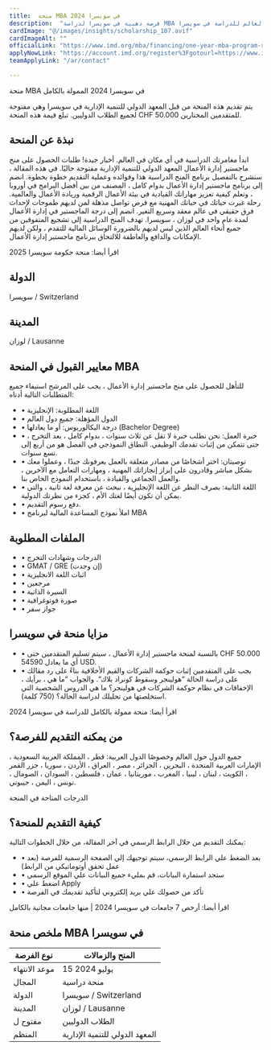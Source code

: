 ```yaml
---
title:  منحة MBA في سويسرا 2024 
description:  "فرصة ذهبية في سويسرا لدراسة MBA بتمويل كامل بقيمة 54,419 دولار أمريكي ومتاح التقديم لجميع الطلاب الدوليين من كل البلاد حول العالم للدراسة في سويسرا" 
cardImage: "@/images/insights/scholarship_107.avif" 
cardImageAlt: "" 
officialLink: "https://www.imd.org/mba/financing/one-year-mba-program-scholarships/" 
applyNowLink: "https://account.imd.org/register%3Fgotourl=https://www.imd.org/pardot-tracking%3FencodedTrackingData=aHR0cHM6Ly9teWltZC5pbWQub3JnL015SU1EL3MvaG9tZT9yZWRpcmVjdF90eXBlPWltZF9hcHBseSZwcm9kdWN0X2lkPTAxdDBZMDAwMDA5SmxsVVFBUyZwcm9ncmFtaWQ9YUtkMXYwMDAwMDA0SEdLQ0EyJndpemFyZGlkPWFOMzBZMDAwMDAwNENDUlNBMiZwcm9kdWN0U2hvcnROYW1lPU1CQQ%3d%3d" 
teamApplyLink: "/ar/contact"

---
```


منحة MBA في سويسرا 2024 الممولة بالكامل

يتم تقديم هذه المنحة من قبل المعهد الدولي للتنمية الإدارية في سويسرا وهي مفتوحة لجميع الطلاب الدوليين. تبلغ قيمة هذه المنحة CHF 50.000 للمتقدمين المختارين.

## نبذة عن المنحة

ابدأ مغامرتك الدراسية في أي مكان في العالم. أخبار جيدة! طلبات الحصول على منح ماجستير إدارة الأعمال المعهد الدولي للتنمية الإدارية مفتوحة حاليًا. في هذه المقالة ، سنشرح بالتفصيل برنامج المنح الدراسية هذا وفوائده وعملية التقديم خطوة بخطوة. انضم إلى برنامج ماجستير إدارة الأعمال بدوام كامل ، المصنف من بين أفضل البرامج في أوروبا ، وتعلم كيفية تعزيز مهاراتك القيادية في بيئة الأعمال الرقمية وريادة الأعمال والعالمية. رحلة غيرت حياتك في حياتك المهنية مع فرص تواصل مذهلة لمن لديهم طموحات لإحداث فرق حقيقي في عالم معقد وسريع التغير. انضم إلى درجة الماجستير في إدارة الأعمال لمدة عام واحد في لوزان ، سويسرا. تهدف المنح الدراسية إلى تشجيع المتفوقين من جميع أنحاء العالم الذين ليس لديهم بالضرورة الوسائل المالية للتقدم ، ولكن لديهم الإمكانات والدافع والعاطفة للالتحاق ببرنامج ماجستير إدارة الأعمال.

اقرأ أيضا: منحة حكومة سويسرا 2025

## الدولة

سويسرا / Switzerland

## المدينة

لوزان / Lausanne

## معايير القبول في المنحة MBA

للتأهل للحصول على منح ماجستير إدارة الأعمال ، يجب على المرشح استيفاء جميع المتطلبات التالية أدناه:

- • اللغة المطلوبة: الإنجليزية
- • الدول المؤهلة: جميع دول العالم
- • درجة البكالوريوس: أو ما يعادلها (Bachelor Degree)
- • خبرة العمل: نحن نطلب خبرة لا تقل عن ثلاث سنوات ، بدوام كامل ، بعد التخرج ، حتى تتمكن من إثبات تقدمك الوظيفي. النطاق النموذجي في الفصل هو من أربع إلى تسع سنوات.
- • توصيتان: اختر أشخاصًا من مصادر متعلقة بالعمل يعرفونك جيدًا ، وعملوا معك بشكل مباشر وقادرون على إبراز إنجازاتك المهنية ، ومهارات التعامل مع الآخرين ، والعمل الجماعي والقيادة ، باستخدام النموذج الخاص بنا.
- • اللغة الثانية: بصرف النظر عن اللغة الإنجليزية ، نبحث عن معرفة لغة ثانية ، والتي يمكن أن تكون أيضًا لغتك الأم ، كجزء من نظرتك الدولية.
- • دفع رسوم التقديم.
- • املأ نموذج المساعدة المالية لبرنامج MBA

## الملفات المطلوبة

- • الدرجات وشهادات التخرج
- • GMAT / GRE (إن وجدت)
- • اثبات اللغة الانجليزية
- • مرجعين
- • السيرة الذاتية
- • صورة فوتوغرافية
- • جواز سفر

## مزايا منحة في سويسرا

- • بالنسبة لمنحة ماجستير إدارة الأعمال ، سيتم تسليم المتقدمين حتى CHF 50.000 أي ما يعادل 54590 USD.
- • يجب على المتقدمين إثبات حوكمة الشركات والقيم الأخلاقية بناءً على رد مقالك على دراسة الحالة “هولينجر وسقوط كونراد بلاك“. والجواب “ما هي ، برأيك ، الإخفاقات في نظام حوكمة الشركات في هولينجر؟ ما هي الدروس الشخصية التي استخلصتها من تحليلك لدراسة الحالة؟ (750 كلمة).

اقرأ أيضا: منحة ممولة بالكامل للدراسة في سويسرا 2024

## من يمكنه التقديم للفرصة؟

جميع الدول حول العالم وخصوصًا الدول العربية: قطر ، المملكة العربية السعودية ، الإمارات العربية المتحدة ، البحرين ، الجزائر ، مصر ، العراق ، الأردن ، سوريا ، جزر القمر ، الكويت ، لبنان ، ليبيا ، المغرب ، موريتانيا ، عمان ، فلسطين ، السودان ، الصومال ، تونس ، اليمن ، جيبوتي.

الدرجات المتاحة في المنحة


## كيفية التقديم للمنحة؟

يمكنك التقديم من خلال الرابط الرسمي في آخر المقالة، من خلال الخطوات التالية:

- • بعد الضغط علي الرابط الرسمي، سيتم توجيهك إلي الصفحة الرسمية للفرصة (بعد عمل تحقق أوتوماتيكي من الرابط)
- • ستجد استمارة البيانات، قم بمليء جميع البيانات علي الموقع الرسمي
- • اضغط علي Apply
- • تأكد من حصولك علي بريد إلكتروني لتأكيد تقديمك في الفرصة

اقرأ أيضا: أرخص 7 جامعات في سويسرا 2024 | منها جامعات مجانية بالكامل

## ملخص منحة MBA في سويسرا

| نوع الفرصة | المنح والزمالات |
| --- | --- |
| موعد الانتهاء | 15 يوليو 2024 |
| المجال | منحة دراسية |
| الدولة | سويسرا / Switzerland |
| المدينة | لوزان / Lausanne |
| مفتوح ل | الطلاب الدوليين |
| المنظم | المعهد الدولي للتنمية الإدارية |


